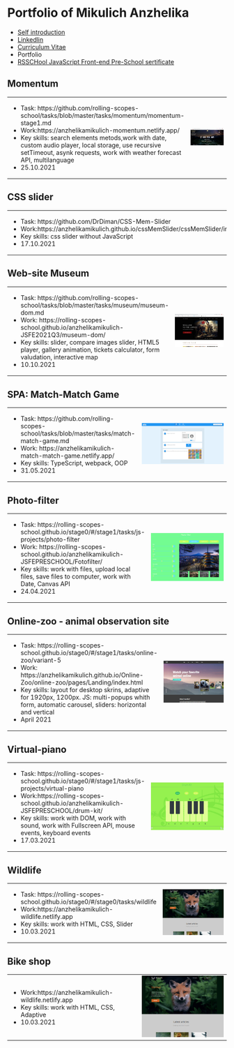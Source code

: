 # Portfolio of Mikulich Anzhelika

- [Self introduction](https://www.youtube.com/watch?v=820mRa5XTgQ&ab_channel=%D0%90%D0%BD%D0%B6%D0%B5%D0%BB%D0%B8%D0%BA%D0%B0%D0%A4%D0%BB%D1%91%D1%80%D0%BA%D0%BE)
- [Linkedlin](https://www.linkedin.com/in/anzhelika-mikulich-352153205/)
- [Curriculum Vitae](https://anzhelikamikulich.github.io/rsschool-cv/)
- Portfolio
- [RSSCHool JavaScript Front-end Pre-School sertificate](https://app.rs.school/certificate/qxyy41wd)

## Momentum

<table>
<tr>
    <td>
        <ul>
            <li>Task: https://github.com/rolling-scopes-school/tasks/blob/master/tasks/momentum/momentum-stage1.md</li>
            <li>Work:https://anzhelikamikulich-momentum.netlify.app/</li>
            <li>Key skills: search elements metods,work with date, custom audio player, local storage, use recursive setTimeout, asynk requests, work with weather forecast API, multilanguage</li>
            <li>25.10.2021</li>
    </td>
    <td width="40%">
        <img src="img/Momentum.png">
    </td>
</tr>
</table>

## CSS slider

<table border="0">
<tr>
    <td>
        <ul>
            <li>Task: https://github.com/DrDiman/CSS-Mem-Slider</li>
            <li>Work:https://anzhelikamikulich.github.io/cssMemSlider/cssMemSlider/index.html</li>
            <li>Key skills: css slider without JavaScript</li>
            <li>17.10.2021</li>
    </td>
    <td width="40%">
        <img src="img/cssSlider.png">
    </td>
</tr>
</table>

## Web-site Museum

<table border="0">
<tr>
    <td>
        <ul>
            <li>Task: https://github.com/rolling-scopes-school/tasks/blob/master/tasks/museum/museum-dom.md</li>
            <li>Work: https://rolling-scopes-school.github.io/anzhelikamikulich-JSFE2021Q3/museum-dom/</li>
            <li>Key skills: slider, compare images slider, HTML5 player, gallery animation, tickets calculator, form valudation, interactive map</li>
            <li>10.10.2021</li>
    </td>
    <td width="40%">
        <img src="img/Museum.png">
    </td>
</tr>
</table>

## SPA: Match-Match Game

<table border="0">
<tr>
    <td>
        <ul>
            <li>Task: https://github.com/rolling-scopes-school/tasks/blob/master/tasks/match-match-game.md</li>
            <li>Work: https://anzhelikamikulich-match-match-game.netlify.app/</li>
            <li>Key skills: TypeScript, webpack, OOP</li>
            <li>31.05.2021</li>
    </td>
    <td width="40%">
        <img src="img/MatchGame.png">
    </td>
</tr>
</table>

## Photo-filter

<table border="0">
<tr>
    <td>
        <ul>
            <li>Task: https://rolling-scopes-school.github.io/stage0/#/stage1/tasks/js-projects/photo-filter</li>
            <li>Work: https://rolling-scopes-school.github.io/anzhelikamikulich-JSFEPRESCHOOL/Fotofilter/</li>
            <li>Key skills: work with files, upload local files, save files to computer, work with Date, Canvas API</li>
            <li>24.04.2021</li>
    </td>
    <td width="40%">
        <img src="img/Photofilter.png">
    </td>
</tr>
</table>

## Online-zoo - animal observation site

<table border="0">
<tr>
    <td>
        <ul>
            <li>Task: https://rolling-scopes-school.github.io/stage0/#/stage1/tasks/online-zoo/variant-5</li>
            <li>Work: https://anzhelikamikulich.github.io/Online-Zoo/online-zoo/pages/Landing/index.html</li>
            <li>Key skills: layout for desktop skrins, adaptive for 1920px, 1200px. JS: multi-popups whith form, automatic carousel, sliders: horizontal and vertical</li>
            <li>April 2021</li>
    </td>
    <td width="40%">
        <img src="img/ZooWebsite.png">
    </td>
</tr>
</table>

## Virtual-piano

<table border="0">
<tr>
    <td>
        <ul>
            <li>Task: https://rolling-scopes-school.github.io/stage0/#/stage1/tasks/js-projects/virtual-piano</li>
            <li>Work:https://rolling-scopes-school.github.io/anzhelikamikulich-JSFEPRESCHOOL/drum-kit/</li>
            <li>Key skills: work with DOM, work with sound, work with Fullscreen API, mouse events, keyboard events</li>
            <li>17.03.2021</li>
    </td>
    <td width="40%">
        <img src="img/VirtualPiano.png">
    </td>
</tr>
</table>

## Wildlife

<table border="0">
<tr>
    <td>
        <ul>
            <li>Task: https://rolling-scopes-school.github.io/stage0/#/stage0/tasks/wildlife</li>
            <li>Work:https://anzhelikamikulich-wildlife.netlify.app</li>
            <li>Key skills: work with HTML, CSS, Slider</li>
            <li>10.03.2021</li>
    </td>
    <td width="40%">
        <img src="img/Wildlife.png">
    </td>
</tr>
</table>

## Bike shop

<table border="0">
<tr>
    <td>
        <ul>
            <li>Work:https://anzhelikamikulich-wildlife.netlify.app</li>
            <li>Key skills: work with HTML, CSS, Adaptive</li>
            <li>10.03.2021</li>
    </td>
    <td width="40%">
        <img src="img/Wildlife.png">
    </td>
</tr>
</table>
